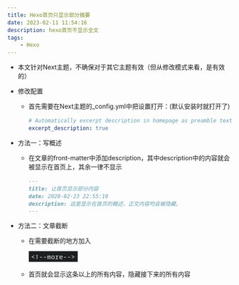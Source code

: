 ```yaml
---
title: Hexo首页只显示部分摘要
date: 2023-02-11 11:54:16
description: hexo首页不显示全文
tags:
    - Hexo
---
```


- 本文针对Next主题，不确保对于其它主题有效（但从修改模式来看，是有效的）

- 修改配置
    
    - 首先需要在Next主题的_config.yml中把设置打开：(默认安装时就打开了)
        
        ```yml
        # Automatically excerpt description in homepage as preamble text.
        excerpt_description: true
        ```
- 方法一：写概述

    - 在文章的front-matter中添加description，其中description中的内容就会被显示在首页上，其余一律不显示
        
        ```markdown
        ---
        title: 让首页显示部分内容
        date: 2020-02-23 22:55:10
        description: 这是显示在首页的概述，正文内容均会被隐藏。
        ---
        ```
        
- 方法二：文章截断

    - 在需要截断的地方加入
    
        
        ![](https://raw.githubusercontent.com/HCY-ASLEEP/picture-bed/main/picture-bed/2023-02-23_18-40_1.png)
        
    - 首页就会显示这条以上的所有内容，隐藏接下来的所有内容
    
    

